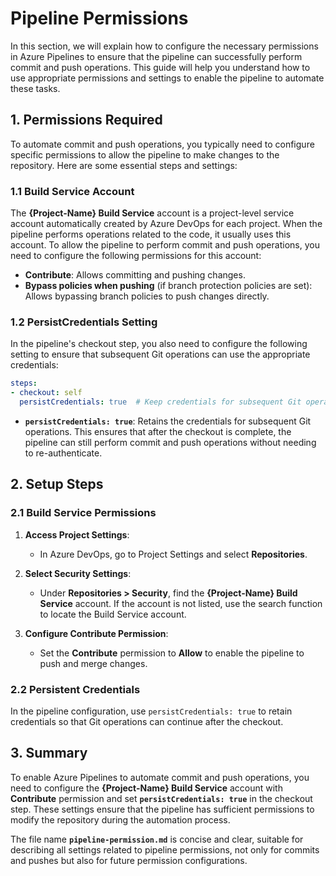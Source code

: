 # Pipeline Permissions

In this section, we will explain how to configure the necessary permissions in Azure Pipelines to ensure that the pipeline can successfully perform commit and push operations. This guide will help you understand how to use appropriate permissions and settings to enable the pipeline to automate these tasks.

## 1. Permissions Required

To automate commit and push operations, you typically need to configure specific permissions to allow the pipeline to make changes to the repository. Here are some essential steps and settings:

### 1.1 Build Service Account

The **{Project-Name} Build Service** account is a project-level service account automatically created by Azure DevOps for each project. When the pipeline performs operations related to the code, it usually uses this account. To allow the pipeline to perform commit and push operations, you need to configure the following permissions for this account:

- **Contribute**: Allows committing and pushing changes.
- **Bypass policies when pushing** (if branch protection policies are set): Allows bypassing branch policies to push changes directly.

### 1.2 PersistCredentials Setting

In the pipeline's checkout step, you also need to configure the following setting to ensure that subsequent Git operations can use the appropriate credentials:

```yaml
steps:
- checkout: self
  persistCredentials: true  # Keep credentials for subsequent Git operations
```

- **`persistCredentials: true`**: Retains the credentials for subsequent Git operations. This ensures that after the checkout is complete, the pipeline can still perform commit and push operations without needing to re-authenticate.

## 2. Setup Steps

### 2.1 Build Service Permissions

1. **Access Project Settings**:

   - In Azure DevOps, go to Project Settings and select **Repositories**.

2. **Select Security Settings**:

   - Under **Repositories > Security**, find the **{Project-Name} Build Service** account. If the account is not listed, use the search function to locate the Build Service account.

3. **Configure Contribute Permission**:

   - Set the **Contribute** permission to **Allow** to enable the pipeline to push and merge changes.

### 2.2 Persistent Credentials

In the pipeline configuration, use `persistCredentials: true` to retain credentials so that Git operations can continue after the checkout.

## 3. Summary

To enable Azure Pipelines to automate commit and push operations, you need to configure the **{Project-Name} Build Service** account with **Contribute** permission and set **`persistCredentials: true`** in the checkout step. These settings ensure that the pipeline has sufficient permissions to modify the repository during the automation process.

The file name **`pipeline-permission.md`** is concise and clear, suitable for describing all settings related to pipeline permissions, not only for commits and pushes but also for future permission configurations.
